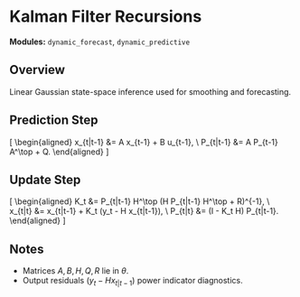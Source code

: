 # Kalman Filter Recursions

**Modules:** `dynamic_forecast`, `dynamic_predictive`

## Overview

Linear Gaussian state-space inference used for smoothing and forecasting.

## Prediction Step

\[ \begin{aligned} x_{t|t-1} &= A x_{t-1} + B u_{t-1}, \\ P_{t|t-1} &= A P_{t-1}
A^\top + Q. \end{aligned} \]

## Update Step

\[ \begin{aligned} K_t &= P_{t|t-1} H^\top (H P_{t|t-1} H^\top + R)^{-1}, \\
x_{t|t} &= x_{t|t-1} + K_t (y_t - H x_{t|t-1}), \\ P_{t|t} &= (I - K_t H)
P_{t|t-1}. \end{aligned} \]

## Notes

- Matrices $A, B, H, Q, R$ lie in $\theta$.
- Output residuals $(y_t - H x_{t|t-1})$ power indicator diagnostics.
